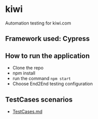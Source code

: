 # kiwi
Automation testing for kiwi.com

## Framework used: Cypress


## How to run the application
- Clone the repo
- npm install
- run the command `npm start`
- Choose End2End testing configuration


## TestCases scenarios
- [TestCases.md](https://github.com/amszabo/kiwi/blob/main/TestCases.md)


